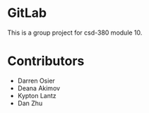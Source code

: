 # GitLab
This is a group project for csd-380 module 10.

# Contributors
- Darren Osier
- Deana Akimov
- Kypton Lantz
- Dan Zhu

 

